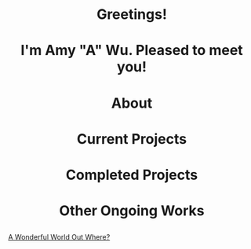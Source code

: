 <h1> <p align="center"> Greetings! </h1>
 <h1> <p align="center"> I'm Amy "A" Wu. Pleased to meet you! </p> </h1>
<h1> <p align="center"> About </h1> </p>
<h1> <p align="center"> Current Projects </h1> </p>
<h1> <p align="center"> Completed Projects </h1> </p>
<h1> <p align="center"> Other Ongoing Works </h1> </p>
<a href=""> A Wonderful World Out Where? </a>

